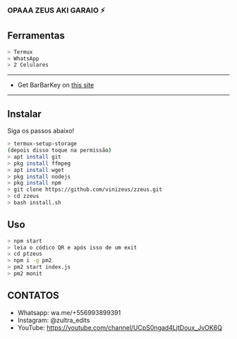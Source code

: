 ### OPAAA ZEUS AKI GARAIO ⚡

## Ferramentas

```bash
> Termux
> WhatsApp
> 2 Celulares
```

---


- Get BarBarKey on [this site](https://mhankbarbar.tech)

---

## Instalar
Siga os passos abaixo!

```bash
> termux-setup-storage
(depois disso toque na permissão)
> apt install git
> pkg install ffmpeg
> apt install wget
> pkg install nodejs
> pkg install npm
> git clone https://github.com/vinizeus/zzeus.git
> cd zzeus
> bash install.sh
```

## Uso

```bash
> npm start
> leia o códico QR e após isso de um exit
> cd ptzeus
> npm i -g pm2
> pm2 start index.js
> pm2 monit
```


## CONTATOS

- Whatsapp: wa.me/+556993899391
- Instagram: @zultra_edits
- YouTube: https://youtube.com/channel/UCpS0ngad4LjtDoux_JvOK6Q
